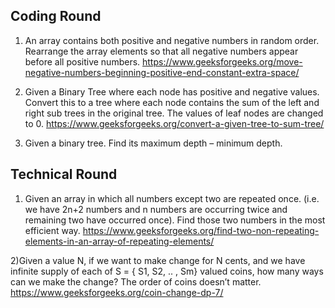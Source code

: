 ## Coding Round
1) An array contains both positive and negative numbers in random order.
Rearrange the array elements so that all negative numbers appear 
before all positive numbers.
https://www.geeksforgeeks.org/move-negative-numbers-beginning-positive-end-constant-extra-space/

2) Given a Binary Tree where each node has positive and negative values.
 Convert this to a tree where each node contains the sum of the left and right sub trees in the original tree.
 The values of leaf nodes are changed to 0.
 https://www.geeksforgeeks.org/convert-a-given-tree-to-sum-tree/

3) Given a binary tree. Find its maximum depth – minimum depth.

## Technical Round
1) Given an array in which all numbers except two are repeated once.
  (i.e. we have 2n+2 numbers and n numbers are occurring twice and remaining two have occurred once).
  Find those two numbers in the most efficient way.
  https://www.geeksforgeeks.org/find-two-non-repeating-elements-in-an-array-of-repeating-elements/

2)Given a value N, if we want to make change for N cents, and we have infinite supply of each of S = { S1, S2, .. , Sm} valued coins,
  how many ways can we make the change? The order of coins doesn’t matter.
  https://www.geeksforgeeks.org/coin-change-dp-7/
